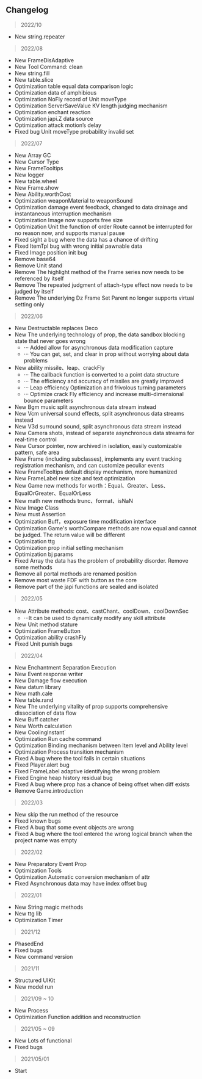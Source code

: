## Changelog

> 2022/10

* New string.repeater

> 2022/08

* New FrameDisAdaptive
* New Tool Command: clean
* New string.fill
* New table.slice
* Optimization table equal data comparison logic
* Optimization data of amphibious
* Optimization NoFly record of Unit moveType
* Optimization ServerSaveValue KV length judging mechanism
* Optimization enchant reaction
* Optimization japi.Z data source
* Optimization attack motion’s delay
* Fixed bug Unit moveType probability invalid set

> 2022/07

* New Array GC
* New Cursor Type
* New FrameTooltips
* New logger
* New table.wheel
* New Frame.show
* New Ability.worthCost
* Optimization weaponMaterial to weaponSound
* Optimization damage event feedback, changed to data drainage and instantaneous interruption mechanism
* Optimization Image now supports free size
* Optimization Unit the function of order Route cannot be interrupted for no reason now, and supports manual pause
* Fixed sight a bug where the data has a chance of drifting
* Fixed ItemTpl bug with wrong initial pawnable data
* Fixed Image position init bug
* Remove base64
* Remove Unit stand
* Remove The highlight method of the Frame series now needs to be referenced by itself
* Remove The repeated judgment of attach-type effect now needs to be judged by itself
* Remove The underlying Dz Frame Set Parent no longer supports virtual setting only

> 2022/06

* New Destructable replaces Deco
* New The underlying technology of prop, the data sandbox blocking state that never goes wrong
    * ··· Added allow for asynchronous data modification capture
    * ··· You can get, set, and clear in prop without worrying about data problems
* New ability missile、leap、crackFly
    * ··· The callback function is converted to a point data structure
    * ··· The efficiency and accuracy of missiles are greatly improved
    * ··· Leap efficiency Optimization and frivolous turning parameters
    * ··· Optimize crack Fly efficiency and increase multi-dimensional bounce parameters
* New Bgm music split asynchronous data stream instead
* New Vcm universal sound effects, split asynchronous data streams instead
* New V3d surround sound, split asynchronous data stream instead
* New Camera shots, instead of separate asynchronous data streams for real-time control
* New Cursor pointer, now archived in isolation, easily customizable pattern, safe area
* New Frame (including subclasses), implements any event tracking registration mechanism, and can customize peculiar
  events
* New FrameTooltips default display mechanism, more humanized
* New FrameLabel new size and text optimization
* New Game new methods for worth：Equal、Greater、Less、EqualOrGreater、EqualOrLess
* New math new methods trunc、format、isNaN
* New Image Class
* New must Assertion
* Optimization Buff，exposure time modification interface
* Optimization Game's worthCompare methods are now equal and cannot be judged. The return value will be different
* Optimization ttg
* Optimization prop initial setting mechanism
* Optimization bj params
* Fixed Array the data has the problem of probability disorder. Remove some methods
* Remove all portal methods are renamed position
* Remove most waste FDF with button as the core
* Remove part of the japi functions are sealed and isolated

> 2022/05

* New Attribute methods: cost、castChant、coolDown、coolDownSec
    * ···It can be used to dynamically modify any skill attribute
* New Unit method stature
* Optimization FrameButton
* Optimization ability crashFly
* Fixed Unit punish bugs

> 2022/04

* New Enchantment Separation Execution
* New Event response writer
* New Damage flow execution
* New datum library
* New math.cale
* New table.rand
* New The underlying vitality of prop supports comprehensive dissociation of data flow
* New Buff catcher
* New Worth calculation
* New CoolingInstant`
* Optimization Run cache command
* Optimization Binding mechanism between Item level and Ability level
* Optimization Process transition mechanism
* Fixed A bug where the tool fails in certain situations
* Fixed Player.alert bug
* Fixed FrameLabel adaptive identifying the wrong problem
* Fixed Engine heap history residual bug
* Fixed A bug where prop has a chance of being offset when diff exists
* Remove Game.introduction

> 2022/03

* New skip the run method of the resource
* Fixed known bugs
* Fixed A bug that some event objects are wrong
* Fixed A bug where the tool entered the wrong logical branch when the project name was empty

> 2022/02

* New Preparatory Event Prop
* Optimization Tools
* Optimization Automatic conversion mechanism of attr
* Fixed Asynchronous data may have index offset bug

> 2022/01

* New String magic methods
* New ttg lib
* Optimization Timer

> 2021/12

* PhasedEnd
* Fixed bugs
* New command version

> 2021/11

* Structured UIKit
* New model run

> 2021/09 ~ 10

* New Process
* Optimization Function addition and reconstruction

> 2021/05 ~ 09

* New Lots of functional
* Fixed bugs

> 2021/05/01

* Start
